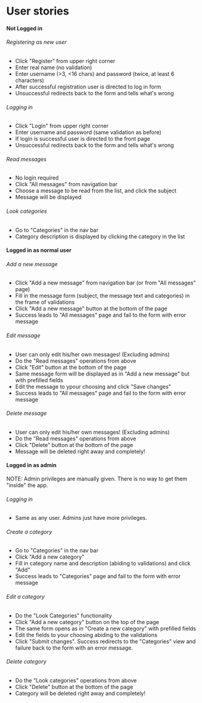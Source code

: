 # User stories

#### Not Logged in

###### Registering as new user

- Click "Register" from upper right corner
- Enter real name (no validation)
- Enter username (>3, <16 chars) and password (twice, at least 6 characters)
- After successful registration user is directed to log in form
- Unsuccessful redirects back to the form and tells what's wrong

###### Logging in
- Click "Login" from upper right corner
- Enter username and password (same validation as before)
- If login is successful user is directed to the front page
- Unsuccessful redirects back to the form and tells what's wrong

###### Read messages

- No login required
- Click "All messages" from navigation bar
- Choose a message to be read from the list, and click the subject
- Message will be displayed

###### Look categories

- Go to "Categories" in the nav bar
- Category description is displayed by clicking the category in the list

#### Logged in as normal user

###### Add a new message

- Click "Add a new message" from navigation bar (or from "All messages" page)
- Fill in the message form (subject, the message text and categories) in the frame of validations
- Click "Add a new message" button at the bottom of the page
- Success leads to "All messages" page and fail to the form with error message

###### Edit message

- User can only edit his/her own messages! (Excluding admins)
- Do the "Read messages" operations from above
- Click "Edit" button at the bottom of the page
- Same message form will be displayed as in "Add a new message" but with prefilled fields
- Edit the message to ypour choosing and click "Save changes"
- Success leads to "All messages" page and fail to the form with error message

###### Delete message

- User can only edit his/her own messages! (Excluding admins)
- Do the "Read messages" operations from above
- Click "Delete" button at the bottom of the page
- Message will be deleted right away and completely!

#### Logged in as admin

NOTE: Admin privileges are manually given. There is no way 
to get them "inside" the app.

###### Logging in

- Same as any user. Admins just have more privileges.

###### Create a category

- Go to "Categories" in the nav bar
- Click "Add a new category"
- Fill in category name and description (abiding to validations) and click "Add"
- Success leads to "Categories" page and fail to the form with error message

###### Edit a category

- Do the "Look Categories" functionality
- Click "Add a new category" button on the top of the page
- The same form opens as in "Create a new category" with prefilled fields
- Edit the fields to your choosing abiding to the validations
- Click "Submit changes". Success redirects to the "Categories" view and failure 
back to the form with an error message.

###### Delete category

- Do the "Look categories" operations from above
- Click "Delete" button at the bottom of the page
- Category will be deleted right away and completely!